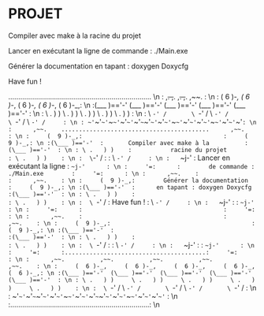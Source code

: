 PROJET
======

Compiler avec make à la  racine du projet 

Lancer en exécutant la ligne de commande : ./Main.exe

Générer la documentation en tapant : doxygen Doxycfg 

Have fun !


........................................................................ \n
:      ,~~.          ,~~.          ,~~.          ,~~.          ,~~.    : \n
:     (  6 )-_,     (  6 )-_,     (  6 )-_,     (  6 )-_,     (  6 )-_,: \n
:(\___ )=='-'  (\___ )=='-'  (\___ )=='-'  (\___ )=='-'  (\___ )=='-'  : \n
: \ .   ) )     \ .   ) )     \ .   ) )     \ .   ) )     \ .   ) )    : \n
:  \ `-' /       \ `-' /       \ `-' /       \ `-' /       \ `-' /     : \n
: ~'`~'`~'`~`~'`~'`~'`~'`~`~'`~'`~'`~'`~`~'`~'`~'`~'`~'`~`~'`~'`~'`~'` : \n
:      ,~~.    ..........................................      ,~~.    : \n
:     (  9 )-_,:                                        :     (  9 )-_,: \n
:(\___ )=='-'  :       Compiler avec make à la          :(\___ )=='-'  : \n
: \ .   ) )    :           racine du projet             : \ .   ) )    : \n
:  \ `-' /     :                                        :  \ `-' /     : \n
:   `~j-'      :      Lancer en exécutant la ligne      :   `~j-'      : \n
:     '=:      :        de commande : ./Main.exe        :     '=:      : \n
:      ,~~.    :                                        :      ,~~.    : \n
:     (  9 )-_,:        Générer la documentation        :     (  9 )-_,: \n
:(\___ )=='-'  :      en tapant : doxygen Doxycfg       :(\___ )=='-'  : \n
: \ .   ) )    :                                        : \ .   ) )    : \n
:  \ `-' /     :              Have fun !                :  \ `-' /     : \n
:   `~j-'      :                                        :   `~j-'      : \n
:     '=:      :                                        :     '=:      : \n
:      ,~~.    :                                        :      ,~~.    : \n
:     (  9 )-_,:                                        :     (  9 )-_,: \n
:(\___ )=='-'  :                                        :(\___ )=='-'  : \n
: \ .   ) )    :                                        : \ .   ) )    : \n
:  \ `-' /     :                                        :  \ `-' /     : \n
:   `~j-'      :                                        :   `~j-'      : \n
:     '=:      :........................................:     '=:      : \n
:      ,~~.          ,~~.          ,~~.          ,~~.          ,~~.    : \n
:     (  6 )-_,     (  6 )-_,     (  6 )-_,     (  6 )-_,     (  6 )-_,: \n
:(\___ )=='-'  (\___ )=='-'  (\___ )=='-'  (\___ )=='-'  (\___ )=='-'  : \n
: \ .   ) )     \ .   ) )     \ .   ) )     \ .   ) )     \ .   ) )    : \n
:  \ `-' /       \ `-' /       \ `-' /       \ `-' /       \ `-' /     : \n
: ~'`~'`~'`~`~'`~'`~'`~'`~`~'`~'`~'`~'`~`~'`~'`~'`~'`~`~'`~'`~'`~'`~'` : \n
:......................................................................: \n
